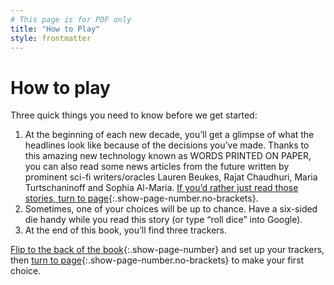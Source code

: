 ```yaml
---
# This page is for PDF only
title: "How to Play"
style: frontmatter
---
```


# How to play

Three quick things you need to know before we get started:

1. At the beginning of each new decade, you’ll get a glimpse of what the headlines look like because of the decisions you’ve made. Thanks to this amazing new technology known as WORDS PRINTED ON PAPER, you can also read some news articles from the future written by prominent sci-fi writers/oracles Lauren Beukes, Rajat Chaudhuri, Maria Turtschaninoff and Sophia Al-Maria. [If you’d rather just read those stories, turn to page](endmatter_stories.html){:.show-page-number.no-brackets}.
2. Sometimes, one of your choices will be up to chance. Have a six-sided die handy while you read this story (or type “roll dice” into Google).
3. At the end of this book, you’ll find three trackers. 

[Flip to the back of the book](endmatter_trackers.html){:.show-page-number} and set up your trackers, then [turn to page](chapter_welcome-to-2021.html){:.show-page-number.no-brackets} to make your first choice.
